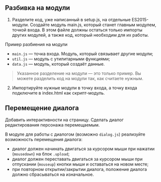 ## Разбивка на модули
1. Разделите код, уже написанный в setup.js, на отдельные ES2015-модули. Создайте модуль main.js, который станет главным модулем, точкой входа. В этом файле должны остаться только импорты других модулей, а также код, который необходим для их работы.

Пример разбиения на модули
* ```main.js``` — точка входа. Модуль, который связывает другие модули;
* ```util.js``` — модуль с утилитарными функциями;
* ```data.js``` — модуль, который создаёт данные.
> Указанное разделение на модули — это только пример. Вы можете разделить код на модули так, как считаете нужным.

2. Импортируйте нужные модули в точку входа, а точку входа подключите в index.html как скрипт-модуль.

## Перемещение диалога
Добавить интерактивности на страницу. Сделать диалог редактирования персонажа перемещаемым.

В модуле для работы с диалогом (возможно ```dialog.js```) реализуйте возможность перемещения диалога:

* диалог должен начинать двигаться за курсором мыши при нажатии (```mousedown```) на блок ```.upload```;
* диалог должен переставать двигаться за курсором мыши при отпускании (```mouseup```) кнопки мыши и оставаться на новом месте;
* при повторном открытии/закрытии диалога, положение диалога должно сбрасываться на изначальное.
